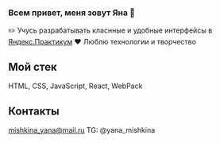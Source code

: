 ### Всем привет, меня зовут Яна 👋

:pencil2: Учусь разрабатывать класнные и удобные интерфейсы в [Яндекс.Практикум](https://practicum.yandex.ru/web/)
:heart: Люблю технологии и творчество

## Мой стек
HTML, CSS, JavaScript, React, WebPack

## Контакты 
mishkina_yana@mail.ru
TG: @yana_mishkina
